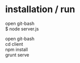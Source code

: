 # installation / run

<p>open git-bash<br>
$ node server.js<br>

<p>open git-bash<br>
cd client<br>
npm install<br>
grunt serve